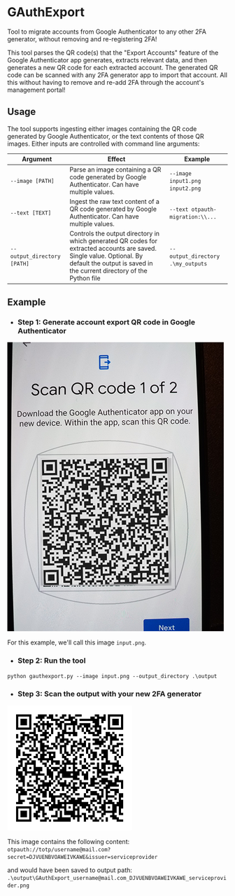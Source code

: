 # GAuthExport
Tool to migrate accounts from Google Authenticator to any other 2FA generator, without removing and re-registering 2FA!

This tool parses the QR code(s) that the "Export Accounts" feature of the Google Authenticator app generates, extracts relevant data, and then generates a new QR code for each extracted account. The generated QR code can be scanned with any 2FA generator app to import that account. All this without having to remove and re-add 2FA through the account's management portal!

## Usage

The tool supports ingesting either images containing the QR code generated by Google Authenticator, or the text contents of those QR images. Either inputs are controlled with command line arguments:

|Argument|Effect|Example|
|-|-|-|
|`--image [PATH]`|Parse an image containing a QR code generated by Google Authenticator. Can have multiple values.|`--image input1.png input2.png`|
|`--text [TEXT]`|Ingest the raw text content of a QR code generated by Google Authenticator. Can have multiple values.|`--text otpauth-migration:\\...`|
|`--output_directory [PATH]`|Controls the output directory in which generated QR codes for extracted accounts are saved. Single value. Optional. By default the output is saved in the current directory of the Python file|`--output_directory .\my_outputs`|

## Example

- ### Step 1: Generate account export QR code in Google Authenticator

![Photo of a phone screen with Google Authenticator showing a QR code for the account export feature](img/example_photo_input.png)

For this example, we'll call this image `input.png`.

- ### Step 2: Run the tool
`python gauthexport.py --image input.png --output_directory .\output`

- ### Step 3: Scan the output with your new 2FA generator

![Example of QR code generated by app](img/example_output_qr.png)

This image contains the following content:
`otpauth://totp/username@mail.com?secret=DJVUENBVOAWEIVKAWE&issuer=serviceprovider`

and would have been saved to output path:
`.\output\GAuthExport_username@mail.com_DJVUENBVOAWEIVKAWE_serviceprovider.png`


